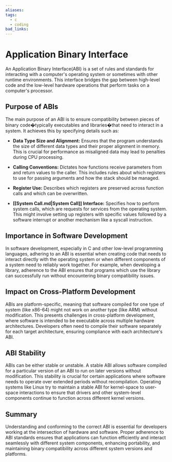 ```yaml
---
aliases:
tags:
  - c
  - coding
bad_links:
---
```

# Application Binary Interface

An Application Binary Interface(ABI) is a set of rules and standards for interacting with a computer's operating system or sometimes with other runtime environments. This interface bridges the gap between high-level code and the low-level hardware operations that perform tasks on a computer's processor.

## Purpose of ABIs
The main purpose of an ABI is to ensure compatibility between pieces of binary code�typically executables and libraries�that need to interact in a system. It achieves this by specifying details such as:

- **Data Type Size and Alignment:** Ensures that the program understands the size of different data types and their proper alignment in memory. This is crucial for performance as misaligned data may lead to penalties during CPU processing.

- **Calling Conventions:** Dictates how functions receive parameters from and return values to the caller. This includes rules about which registers to use for passing arguments and how the stack should be managed.

- **Register Use:** Describes which registers are preserved across function calls and which can be overwritten. 

- **[[System Call.md|System Call]] Interface:** Specifies how to perform system calls, which are requests for services from the operating system. This might involve setting up registers with specific values followed by a software interrupt or another mechanism like a syscall instruction.

## Importance in Software Development
In software development, especially in C and other low-level programming languages, adhering to an ABI is essential when creating code that needs to interact directly with the operating system or when different components of a system need to reliably work together. For example, when developing a library, adherence to the ABI ensures that programs which use the library can successfully run without encountering binary compatibility issues.

## Impact on Cross-Platform Development
ABIs are platform-specific, meaning that software compiled for one type of system (like x86-64) might not work on another type (like ARM) without modification. This presents challenges in cross-platform development, where software is intended to be executable across multiple hardware architectures. Developers often need to compile their software separately for each target architecture, ensuring compliance with each architecture's ABI.

## ABI Stability
ABIs can be either stable or unstable. A stable ABI allows software compiled for a particular version of an ABI to run on later versions without modification. This stability is crucial for certain applications where software needs to operate over extended periods without recompilation. Operating systems like Linux try to maintain a stable ABI for kernel-space to user-space interactions to ensure that drivers and other system-level components continue to function across different kernel versions.

## Summary
Understanding and conforming to the correct ABI is essential for developers working at the intersection of hardware and software. Proper adherence to ABI standards ensures that applications can function efficiently and interact seamlessly with different system components, enhancing portability, and maintaining binary compatibility across different system versions and platforms.